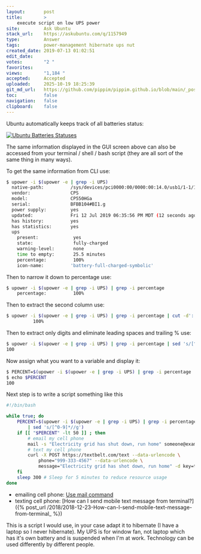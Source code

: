 ```yaml
---
layout:       post
title:        >
    execute script on low UPS power
site:         Ask Ubuntu
stack_url:    https://askubuntu.com/q/1157949
type:         Answer
tags:         power-management hibernate ups nut
created_date: 2019-07-13 01:02:51
edit_date:    
votes:        "2 "
favorites:    
views:        "1,184 "
accepted:     Accepted
uploaded:     2025-10-19 18:25:39
git_md_url:   https://github.com/pippim/pippim.github.io/blob/main/_posts/2019/2019-07-13-execute-script-on-low-UPS-power.md
toc:          false
navigation:   false
clipboard:    false
---
```


Ubuntu automatically keeps track of all batteries status:

[![Ubuntu Batteries Statuses][1]][1]

The same information displayed in the GUI screen above can also be accessed from your terminal / shell / bash script (they are all sort of the same thing in many ways).



To get the same information from CLI use:

``` bash
$ upower -i $(upower -e | grep -i UPS)
  native-path:          /sys/devices/pci0000:00/0000:00:14.0/usb1/1-1/1-1.2/1-1.2:1.0/usbmisc/hiddev2
  vendor:               CPS
  model:                CP550HGa
  serial:               BFBB104#BI1.g
  power supply:         yes
  updated:              Fri 12 Jul 2019 06:35:56 PM MDT (12 seconds ago)
  has history:          yes
  has statistics:       yes
  ups
    present:             yes
    state:               fully-charged
    warning-level:       none
    time to empty:       25.5 minutes
    percentage:          100%
    icon-name:          'battery-full-charged-symbolic'
```

Then to narrow it down to percentage use:

``` bash
$ upower -i $(upower -e | grep -i UPS) | grep -i percentage
    percentage:          100%
```

Then to extract the second column use:

``` bash
$ upower -i $(upower -e | grep -i UPS) | grep -i percentage | cut -d':' -f2
          100%
```

Then to extract only digits and eliminate leading spaces and trailing % use:

``` bash
$ upower -i $(upower -e | grep -i UPS) | grep -i percentage | sed 's/[^0-9]*//g'
100
```

Now assign what you want to a variable and display it:

``` bash
$ PERCENT=$(upower -i $(upower -e | grep -i UPS) | grep -i percentage | sed 's/[^0-9]*//g')
$ echo $PERCENT
100
```

Next step is to write a script something like this

``` bash
#!/bin/bash

while true; do
    PERCENT=$(upower -i $(upower -e | grep -i UPS) | grep -i percentage \
        | sed 's/[^0-9]*//g')
    if [[ "$PERCENT" -lt 50 ]] ; then
        # email my cell phone
        mail -s "Electricity grid has shut down, run home" someone@example.com
        # text my cell phone
        curl -X POST https://textbelt.com/text --data-urlencode \
            phone="999-333-4567" --data-urlencode \
            message="Electricity grid has shot down, run home" -d key=textbelt
    fi
    sleep 300 # Sleep for 5 minutes to reduce resource usage
done
```

- emailing cell phone: [Use mail command](https://www.binarytides.com/linux-mail-command-examples/)
- texting cell phone: [How can I send mobile text message from terminal?]({% post_url /2018/2018-12-23-How-can-I-send-mobile-text-message-from-terminal_ %})

This is a script I would use, in your case adapt it to hibernate (I have a laptop so I never hibernate). My UPS is for window fan, not laptop which has it's own battery and is suspended when I'm at work. Technology can be used differently by different people.

  [1]: https://pippim.github.io/assets/img/posts/2019/z8aMp.png






